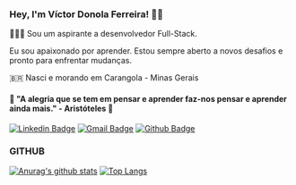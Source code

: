 ### Hey, I'm Víctor Donola Ferreira! 👋🏻

👨🏻‍💻 Sou um aspirante a desenvolvedor Full-Stack. <br>

Eu sou apaixonado por aprender. Estou sempre aberto a novos desafios e pronto para enfrentar mudanças. <br>

🇧🇷 Nasci e morando em Carangola - Minas Gerais <br>

#### 🧠 "A alegria que se tem em pensar e aprender faz-nos pensar e aprender ainda mais." - Aristóteles 🧠 <br>

[![Linkedin Badge](https://img.shields.io/badge/-LinkedIn-blue?style=flat-square&logo=Linkedin&logoColor=white&link=https://www.linkedin.com/in/vdonoladev/)](https://www.linkedin.com/in/vdonoladev/)
[![Gmail Badge](https://img.shields.io/badge/-Gmail-c14438?style=flat-square&logo=Gmail&logoColor=white&link=mailto:contato.vdonoladev@gmail.com)](mailto:contato.vdonoladev@gmail.com)
[![Github Badge](https://img.shields.io/badge/-Github-000?style=flat-square&logo=Github&logoColor=white)](https://github.com/vdonoladev)

### GITHUB
[![Anurag's github stats](https://github-readme-stats.vercel.app/api?username=vdonoladev&hide=issues&show_icons=true&title_color=61dafb&text_color=FFFFFF&icon_color=61dafb&bg_color=20232a)](https://github.com/anuraghazra/github-readme-stats)
[![Top Langs](https://github-readme-stats.vercel.app/api/top-langs/?username=vdonoladev&layout=compact&title_color=61dafb&text_color=FFFFFF&icon_color=61dafb&bg_color=20232a)](https://github.com/anuraghazra/github-readme-stats)

